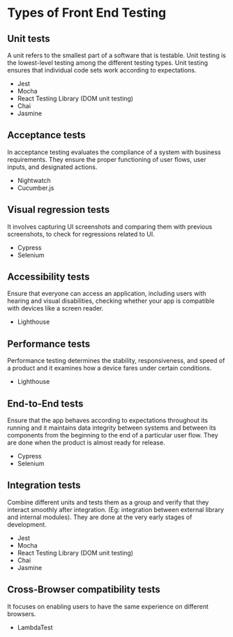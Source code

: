 # Types of Front End Testing

## Unit tests
A unit refers to the smallest part of a software that is testable. Unit testing is the lowest-level testing among the different testing types.
Unit testing ensures that individual code sets work according to expectations.
- Jest
- Mocha
- React Testing Library (DOM unit testing)
- Chai
- Jasmine

## Acceptance tests
In acceptance testing evaluates the compliance of a system with business requirements. They ensure the proper functioning of user flows, user inputs, and designated actions.
- Nightwatch
- Cucumber.js

## Visual regression tests
It involves capturing UI screenshots and comparing them with previous screenshots, to check for regressions related to UI.
- Cypress
- Selenium

## Accessibility tests
Ensure that everyone can access an application, including users with hearing and visual disabilities, checking whether your app is compatible with devices like a screen reader.
- Lighthouse

## Performance tests
Performance testing determines the stability, responsiveness, and speed of a product and it examines how a device fares under certain conditions. 
- Lighthouse

## End-to-End tests
Ensure that the app behaves according to expectations throughout its running and it maintains data integrity between systems and between its components from the beginning to the end of a particular user flow. 
They are done when the product is almost ready for release.
- Cypress
- Selenium

## Integration tests
Combine different units and tests them as a group and verify that they interact smoothly after integration. (Eg: integration between external library and internal modules).
They are done at the very early stages of development.
- Jest
- Mocha
- React Testing Library (DOM unit testing)
- Chai
- Jasmine

## Cross-Browser compatibility tests
It focuses on enabling users to have the same experience on different browsers.
- LambdaTest
